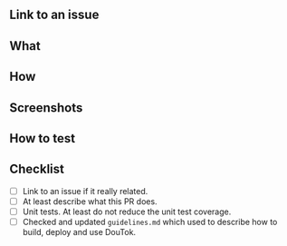 ## Link to an issue

<!-- Please add an issue link if this PR is related with one. -->

## What

<!-- Please describe what this PR does in simple words. -->

## How

<!-- Please describe how you have implemented the changes. -->

## Screenshots

<!-- Please add screenshots if we need. -->

## How to test

<!-- Please describe how to test the changes you have made. -->

## Checklist

- [ ] Link to an issue if it really related.
- [ ] At least describe what this PR does.
- [ ] Unit tests. At least do not reduce the unit test coverage.
- [ ] Checked and updated `guidelines.md` which used to describe how to build, deploy and use DouTok.
